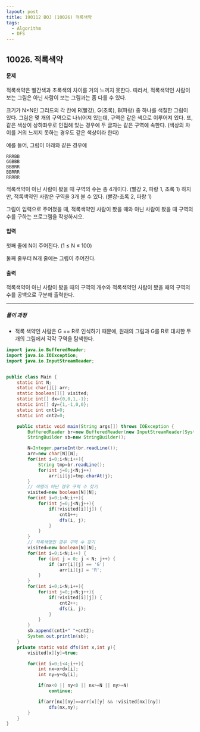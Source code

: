 ```yaml
---
layout: post
title: 190112 BOJ (10026) 적록색약
tags:
  - Algorithm
  - DFS
---
```


## 10026. 적록색약

#### 문제

적록색약은 빨간색과 초록색의 차이를 거의 느끼지 못한다. 따라서, 적록색약인 사람이 보는 그림은 아닌 사람이 보는 그림과는 좀 다를 수 있다.

크기가 N×N인 그리드의 각 칸에 R(빨강), G(초록), B(파랑) 중 하나를 색칠한 그림이 있다. 그림은 몇 개의 구역으로 나뉘어져 있는데, 구역은 같은 색으로 이루어져 있다. 또, 같은 색상이 상하좌우로 인접해 있는 경우에 두 글자는 같은 구역에 속한다. (색상의 차이를 거의 느끼지 못하는 경우도 같은 색상이라 한다)

예를 들어, 그림이 아래와 같은 경우에

```
RRRBB
GGBBB
BBBRR
BBRRR
RRRRR
```

적록색약이 아닌 사람이 봤을 때 구역의 수는 총 4개이다. (빨강 2, 파랑 1, 초록 1) 하지만, 적록색약인 사람은 구역을 3개 볼 수 있다. (빨강-초록 2, 파랑 1)

그림이 입력으로 주어졌을 때, 적록색약인 사람이 봤을 때와 아닌 사람이 봤을 때 구역의 수를 구하는 프로그램을 작성하시오.

#### 입력

첫째 줄에 N이 주어진다. (1 ≤ N ≤ 100)

둘째 줄부터 N개 줄에는 그림이 주어진다.

#### 출력

적록색약이 아닌 사람이 봤을 때의 구역의 개수와 적록색약인 사람이 봤을 때의 구역의 수를 공백으로 구분해 출력한다.



------

##### 풀이 과정

- 적록 색약인 사람은 G == R로 인식하기 때문에, 원래의 그림과 G를 R로 대치한 두 개의 그림에서 각각 구역을 탐색한다.

```java
import java.io.BufferedReader;
import java.io.IOException;
import java.io.InputStreamReader;


public class Main {
    static int N;
    static char[][] arr;
    static boolean[][] visited;
    static int[] dx={0,0,1,-1};
    static int[] dy={1,-1,0,0};
    static int cnt1=0;
    static int cnt2=0;

    public static void main(String args[]) throws IOException {
        BufferedReader br=new BufferedReader(new InputStreamReader(System.in));
        StringBuilder sb=new StringBuilder();

        N=Integer.parseInt(br.readLine());
        arr=new char[N][N];
        for(int i=0;i<N;i++){
            String tmp=br.readLine();
            for(int j=0;j<N;j++)
                arr[i][j]=tmp.charAt(j);
        }
        // 색맹이 아닌 경우 구역 수 찾기
        visited=new boolean[N][N];
        for(int i=0;i<N;i++){
            for(int j=0;j<N;j++){
                if(!visited[i][j]) {
                    cnt1++;
                    dfs(i, j);
                }
            }
        }
        // 적록색맹인 경우 구역 수 찾기
        visited=new boolean[N][N];
        for(int i=0;i<N;i++) {
            for (int j = 0; j < N; j++) {
                if (arr[i][j] == 'G')
                    arr[i][j] = 'R';
            }
        }
        for(int i=0;i<N;i++){
            for(int j=0;j<N;j++){
                if(!visited[i][j]) {
                    cnt2++;
                    dfs(i, j);
                }
            }
        }
        sb.append(cnt1+" "+cnt2);
        System.out.println(sb);
    }
    private static void dfs(int x,int y){
        visited[x][y]=true;

        for(int i=0;i<4;i++){
            int nx=x+dx[i];
            int ny=y+dy[i];

            if(nx<0 || ny<0 || nx>=N || ny>=N)
                continue;

            if(arr[nx][ny]==arr[x][y] && !visited[nx][ny])
                dfs(nx,ny);
        }
    }
}
```

